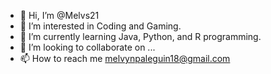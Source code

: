 - 👋 Hi, I’m @Melvs21
- 👀 I’m interested in Coding and Gaming.
- 🌱 I’m currently learning Java, Python, and R programming.
- 💞️ I’m looking to collaborate on ...
- 📫 How to reach me melvynpaleguin18@gmail.com

<!---
MelvynPals is a ✨ special ✨ repository because its `README.md` (this file) appears on your GitHub profile.
You can click the Preview link to take a look at your changes.
--->
